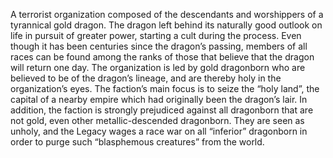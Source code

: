 A terrorist organization composed of the descendants and worshippers of a tyrannical gold dragon. The dragon left behind its naturally good outlook on life in pursuit of greater power, starting a cult during the process. Even though it has been centuries since the dragon’s passing, members of all races can be found among the ranks of those that believe that the dragon will return one day. The organization is led by gold dragonborn who are believed to be of the dragon’s lineage, and are thereby holy in the organization’s eyes. The faction’s main focus is to seize the “holy land”, the capital of a nearby empire which had originally been the dragon’s lair. In addition, the faction is strongly prejudiced against all dragonborn that are not gold, even other metallic-descended dragonborn. They are seen as unholy, and the Legacy wages a race war on all “inferior” dragonborn in order to purge such “blasphemous creatures” from the world.